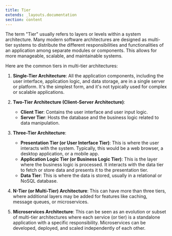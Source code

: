 ```yaml
---
title: Tier
extends: _layouts.documentation
section: content
---
```


The term "Tier" usually refers to layers or levels within a system architecture. Many modern software architectures are designed as multi-tier systems to distribute the different responsibilities and functionalities of an application among separate modules or components. This allows for more manageable, scalable, and maintainable systems. 

Here are the common tiers in multi-tier architectures:

1. **Single-Tier Architecture**: All the application components, including the user interface, application logic, and data storage, are in a single server or platform. It's the simplest form, and it's not typically used for complex or scalable applications.

2. **Two-Tier Architecture (Client-Server Architecture)**:
    - **Client Tier**: Contains the user interface and user input logic.
    - **Server Tier**: Hosts the database and the business logic related to data manipulation.
  
3. **Three-Tier Architecture**:
    - **Presentation Tier (or User Interface Tier)**: This is where the user interacts with the system. Typically, this would be a web browser, a desktop application, or a mobile app.
    - **Application Logic Tier (or Business Logic Tier)**: This is the layer where the business logic is processed. It interacts with the data tier to fetch or store data and presents it to the presentation tier.
    - **Data Tier**: This is where the data is stored, usually in a relational or NoSQL database.

4. **N-Tier (or Multi-Tier) Architecture**: This can have more than three tiers, where additional layers may be added for features like caching, message queues, or microservices.

5. **Microservices Architecture**: This can be seen as an evolution or subset of multi-tier architectures where each service (or tier) is a standalone application with a specific responsibility. Microservices can be developed, deployed, and scaled independently of each other.